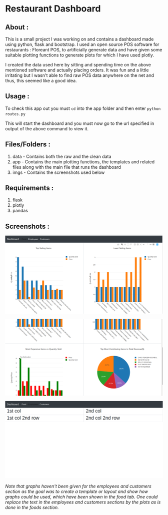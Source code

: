 # Restaurant Dashboard

## About :

This is a small project I was working on and contains a 
dashboard made using python, flask and bootstrap. I used an open 
source POS software for restaurants : Floreant POS, to artificially
generate data and have given some suitable plotting functions to
generate plots for which I have used plotly. 

I created the data used here by sitting and spending time on the above
mentioned software and actually placing orders. It was fun and a 
little irritating but I wasn't able to find raw POS data anywhere on 
the net and thus, this seemed like a good idea.

## Usage :

To check this app out you must `cd` into the app folder and then 
enter `python routes.py`

This will start the dashboard and you must now go to the url 
specified in output of the above command to view it.

## Files/Folders :

1. data - Contains both the raw and the clean data
2. app - Contains the main plotting functions, the templates and
 related files along with the main file that runs the dashboard
3. imgs - Contains the screenshots used below

## Requirements :

1. flask
2. plotly
3. pandas

## Screenshots :

![yo](https://github.com/beatboxerish/mini_projects/blob/master/restaurant_dashboard/imgs/dashboard_1.png)

![woooho](https://github.com/beatboxerish/mini_projects/blob/master/restaurant_dashboard/imgs/dashboard_2.png)

![woooho](https://github.com/beatboxerish/mini_projects/blob/master/restaurant_dashboard/imgs/dashboard_3.png)

*Note that graphs haven't been given for the employees and customers
section as the goal was to create a template or layout and show how 
graphs could be used, which have been shown in the food tab. One 
could replace the text in the employees and customers sections by 
the plots as is done in the foods section.*
